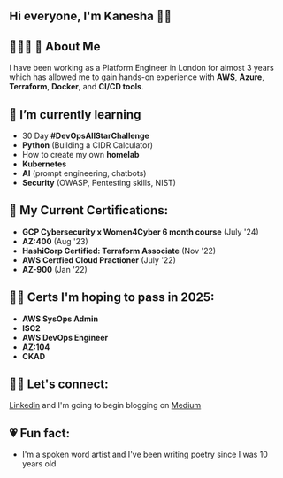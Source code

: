 ## Hi everyone, I'm Kanesha 👋🏾

## 👩🏾‍💻 🌸 About Me 
I have been working as a Platform Engineer in London for almost 3 years which has allowed me to gain hands-on experience with **AWS**, **Azure**, **Terraform**, **Docker**, and **CI/CD tools**.

## 🌱 I’m currently learning
  - 30 Day **#DevOpsAllStarChallenge**
  - **Python** (Building a CIDR Calculator)
  - How to create my own **homelab**
  - **Kubernetes**
  - **AI** (prompt engineering, chatbots)
  - **Security** (OWASP, Pentesting skills, NIST)

## 🧠 My Current Certifications:
  - **GCP Cybersecurity x Women4Cyber 6 month course** (July '24)
  - **AZ:400** (Aug '23)
  - **HashiCorp Certified: Terraform Associate** (Nov '22)
  - **AWS Certfied Cloud Practioner** (July '22)
  - **AZ-900** (Jan '22)


## 🤞🏾 Certs I'm hoping to pass in 2025:
  - **AWS SysOps Admin**
  - **ISC2**
  - **AWS DevOps Engineer**
  - **AZ:104**
  - **CKAD**


## 🫶🏾 Let's connect:
  [Linkedin](https://www.linkedin.com/in/kedwards-taylor/) and I'm going to begin blogging on [Medium](https://medium.com/@kanesha.montana)

## 💗 Fun fact:
  - I'm a spoken word artist and I've been writing poetry since I was 10 years old


